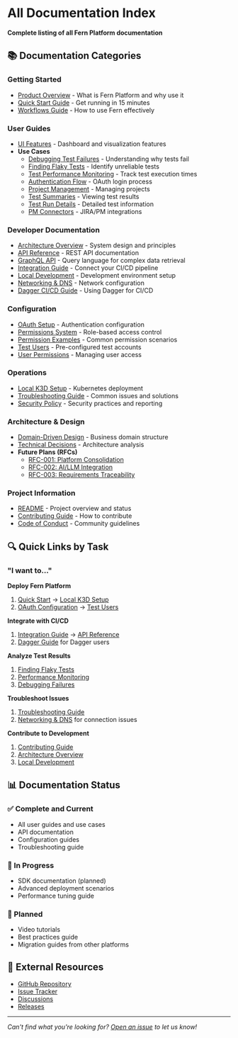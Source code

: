 # All Documentation Index

**Complete listing of all Fern Platform documentation**

## 📚 Documentation Categories

### Getting Started
- [Product Overview](./product/overview.md) - What is Fern Platform and why use it
- [Quick Start Guide](./developers/quick-start.md) - Get running in 15 minutes
- [Workflows Guide](./workflows/README.md) - How to use Fern effectively

### User Guides
- [UI Features](./user-guide/ui-features.md) - Dashboard and visualization features
- **Use Cases**
  - [Debugging Test Failures](./use-cases/debugging-test-failures.md) - Understanding why tests fail
  - [Finding Flaky Tests](./use-cases/finding-flaky-tests.md) - Identify unreliable tests
  - [Test Performance Monitoring](./use-cases/performance-monitoring.md) - Track test execution times
  - [Authentication Flow](./use-cases/00-authentication.md) - OAuth login process
  - [Project Management](./use-cases/01-project-registration-management.md) - Managing projects
  - [Test Summaries](./use-cases/02-test-summaries-visualization.md) - Viewing test results
  - [Test Run Details](./use-cases/03-test-runs-drill-down.md) - Detailed test information
  - [PM Connectors](./use-cases/10-pm-connectors-management.md) - JIRA/PM integrations

### Developer Documentation
- [Architecture Overview](./ARCHITECTURE.md) - System design and principles
- [API Reference](./developers/api-reference.md) - REST API documentation
- [GraphQL API](./graphql-api.md) - Query language for complex data retrieval
- [Integration Guide](./developers/integration-guide.md) - Connect your CI/CD pipeline
- [Local Development](./developers/local-development.md) - Development environment setup
- [Networking & DNS](./developers/networking-and-dns.md) - Network configuration
- [Dagger CI/CD Guide](./developers/ci-cd/dagger-guide.md) - Using Dagger for CI/CD

### Configuration
- [OAuth Setup](./configuration/oauth.md) - Authentication configuration
- [Permissions System](./configuration/scope-based-permissions.md) - Role-based access control
- [Permission Examples](./configuration/scope-examples.md) - Common permission scenarios
- [Test Users](./configuration/test-users.md) - Pre-configured test accounts
- [User Permissions](./configuration/user-permissions.md) - Managing user access

### Operations
- [Local K3D Setup](./installation/local-k3d.md) - Kubernetes deployment
- [Troubleshooting Guide](./troubleshooting/README.md) - Common issues and solutions
- [Security Policy](../SECURITY.md) - Security practices and reporting

### Architecture & Design
- [Domain-Driven Design](../internal/domains/README.md) - Business domain structure
- [Technical Decisions](./architecture/decisions/technical-debt-analysis.md) - Architecture analysis
- **Future Plans (RFCs)**
  - [RFC-001: Platform Consolidation](./rfc/rfc-001-platform-consolidation-and-architecture-evolution.md)
  - [RFC-002: AI/LLM Integration](./rfc/rfc-002-llm-provider-integration-and-ai-intelligence-architecture.md)
  - [RFC-003: Requirements Traceability](./rfc/rfc-003-requirements-traceability-and-test-coverage-intelligence.md)

### Project Information
- [README](../README.md) - Project overview and status
- [Contributing Guide](../CONTRIBUTING.md) - How to contribute
- [Code of Conduct](../CODE_OF_CONDUCT.md) - Community guidelines

## 🔍 Quick Links by Task

### "I want to..."

**Deploy Fern Platform**
1. [Quick Start](./developers/quick-start.md) → [Local K3D Setup](./installation/local-k3d.md)
2. [OAuth Configuration](./configuration/oauth.md) → [Test Users](./configuration/test-users.md)

**Integrate with CI/CD**
1. [Integration Guide](./developers/integration-guide.md) → [API Reference](./developers/api-reference.md)
2. [Dagger Guide](./developers/ci-cd/dagger-guide.md) for Dagger users

**Analyze Test Results**
1. [Finding Flaky Tests](./use-cases/finding-flaky-tests.md)
2. [Performance Monitoring](./use-cases/performance-monitoring.md)
3. [Debugging Failures](./use-cases/debugging-test-failures.md)

**Troubleshoot Issues**
1. [Troubleshooting Guide](./troubleshooting/README.md)
2. [Networking & DNS](./developers/networking-and-dns.md) for connection issues

**Contribute to Development**
1. [Contributing Guide](../CONTRIBUTING.md)
2. [Architecture Overview](./ARCHITECTURE.md)
3. [Local Development](./developers/local-development.md)

## 📊 Documentation Status

### ✅ Complete and Current
- All user guides and use cases
- API documentation
- Configuration guides
- Troubleshooting guide

### 🚧 In Progress
- SDK documentation (planned)
- Advanced deployment scenarios
- Performance tuning guide

### 📅 Planned
- Video tutorials
- Best practices guide
- Migration guides from other platforms

## 🔗 External Resources

- [GitHub Repository](https://github.com/guidewire-oss/fern-platform)
- [Issue Tracker](https://github.com/guidewire-oss/fern-platform/issues)
- [Discussions](https://github.com/guidewire-oss/fern-platform/discussions)
- [Releases](https://github.com/guidewire-oss/fern-platform/releases)

---

*Can't find what you're looking for? [Open an issue](https://github.com/guidewire-oss/fern-platform/issues/new) to let us know!*